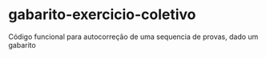 # gabarito-exercicio-coletivo
Código funcional para autocorreção de uma sequencia de provas, dado um gabarito
